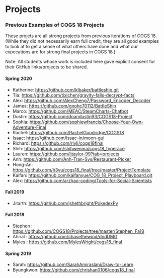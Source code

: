 
# Projects

### Previous Examples of COGS 18 Projects

These projets are all strong projects from previous iterations of COGS 18. (While they did not necessarily earn full credit, they are all good examples to look at to get a sense of what others have done and what our expecations are for strong final projects in COGS 18.)

Note: All students whose work is included here gave explicit consent for their GitHub links/projects to be shared. 

#### Spring 2020
- Katherine: https://github.com/klbaker/battleship.git
- Tia: https://github.com/tixichen/gravity-falls-decrypt-facts
- Alex: https://github.com/AlexCheng7/Password_Encoder_Decoder
- James: https://github.com/gnohc70112/BattleShip
- Marco: https://github.com/MEAC/SteamCharts-Chatbot
- Dustin: https://github.com/doandustin93/COGS18-Project
- Sophia: https://github.com/sophiewfrancis/Choose-Your-Own-Adventure-Final
- Rachel: https://github.com/RachelGoodridge/COGS18
- Isaac: https://github.com/issac-in/moon-gui
- Richard: https://github.com/riyli/cogs18final
- Shih: https://github.com/shihwenma/cogs18_typerace
- Lauren: https://github.com/ljtaylor-99?tab=projects
- Anh: https://github.com/Anh-Tran-Sys/Restaurant-Picker
- Hong-An: https://github.com/h3vu/cogs18_final/tree/master/ProjectTemplate
- Kaifan: https://github.com/kaifanyue/COG_18_Project_Playboard.git
- Alex: https://github.com/arzhao-coding/Tools-for-Social-Scientists

#### Fall 2019
- Jitarth:  https://github.com/jshethbright/PokedexPy

#### Fall 2018
- Stephen : https://github.com/COGS18/Projects/tree/master/Stephen_Fa18
- Ahrial : https://github.com/chasethewind/dndDMG
- Myles : https://github.com/MylesWright/cogs18_final

#### Spring 2019
- Sarah: https://github.com/SarahAmiraslani/Draw-to-Learn
- Byungkwon: https://github.com/chrishan0106/cogs18_final



